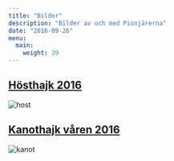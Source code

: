 ```yaml
---
title: "Bilder"
description: "Bilder av och med Pionjärerna"
date: "2016-09-26"
menu:
  main:
    weight: 39
---
```

## [Hösthajk 2016](/bilder/hosthajk2016)
![host](/bilder/hosthajk2016/img5454.jpg)
## [Kanothajk våren 2016](/bilder/kanothajk)
![kanot](/bilder/img0166.jpg)
